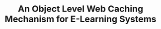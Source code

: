 ---
layout: publication-single
title: An Object Level Web Caching Mechanism for E-Learning Systems
name: Proceedings of the 4th Asia-Pacific International Symposium on Information Technology, Vol.52, Issue 3
first-author: Hoyoung Jung
co-authors: Seoyoung Jang, Byoungchol Chang, Yong S. Choi, Sooyong Kang, Jaehyuk Cha
during: 2005.01.26 - 2005.01.27
location: Gold Coast, Australia
impactfactor: 
doi: 
note: 
categories: 
 - Others
tag: 
 - International Conference
---